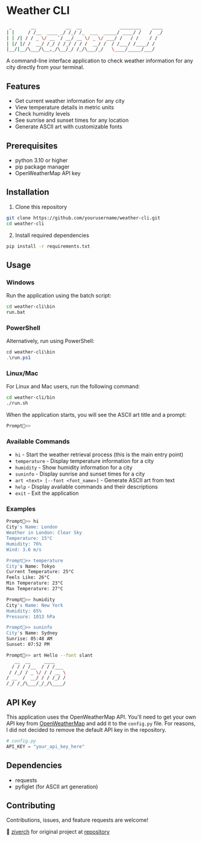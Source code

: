 # Weather CLI

```bash
 _       __           __  __              ________    ____
| |     / /__  ____ _/ /_/ /_  ___  _____/ ____/ /   /  _/
| | /| / / _ \/ __ `/ __/ __ \/ _ \/ ___/ /   / /    / /  
| |/ |/ /  __/ /_/ / /_/ / / /  __/ /  / /___/ /____/ /   
|__/|__/\___/\__,_/\__/_/ /_/\___/_/   \____/_____/___/   
```

A command-line interface application to check weather information for any city directly from your terminal.

## Features

- Get current weather information for any city
- View temperature details in metric units
- Check humidity levels
- See sunrise and sunset times for any location
- Generate ASCII art with customizable fonts

## Prerequisites

- python 3.10 or higher
- pip package manager
- OpenWeatherMap API key

## Installation

1. Clone this repository

```bash
git clone https://github.com/yourusername/weather-cli.git
cd weather-cli
```

2. Install required dependencies

```bash
pip install -r requirements.txt
```

## Usage

### Windows

Run the application using the batch script:

```cmd
cd weather-cli\bin
run.bat
```

### PowerShell

Alternatively, run using PowerShell:

```powershell
cd weather-cli\bin
.\run.ps1
```

### Linux/Mac

For Linux and Mac users, run the following command:

```bash
cd weather-cli/bin
./run.sh
```

When the application starts, you will see the ASCII art title and a prompt:

```bash
Prompt🧭>> 
```

### Available Commands

- `hi` - Start the weather retrieval process (this is the main entry point)
- `temperature` - Display temperature information for a city
- `humidity` - Show humidity information for a city
- `suninfo` - Display sunrise and sunset times for a city
- `art <text> [--font <font_name>]` - Generate ASCII art from text
- `help` - Display available commands and their descriptions
- `exit` - Exit the application

### Examples

```bash
Prompt🧭>> hi
City's Name: London
Weather in London: Clear Sky
Temperature: 15°C
Humidity: 76%
Wind: 3.6 m/s

Prompt🧭>> temperature
City's Name: Tokyo
Current Temperature: 25°C
Feels Like: 26°C
Min Temperature: 23°C
Max Temperature: 27°C

Prompt🧭>> humidity
City's Name: New York
Humidity: 65%
Pressure: 1013 hPa

Prompt🧭>> suninfo
City's Name: Sydney
Sunrise: 05:48 AM
Sunset: 07:52 PM

Prompt🧭>> art Hello --font slant
   __  __     ____           
  / / / /__  / / /___       
 / /_/ / _ \/ / / __ \      
/ __  /  __/ / / /_/ /      
/_/ /_/\___/_/_/\____/
```

## API Key

This application uses the OpenWeatherMap API. You'll need to get your own API key from [OpenWeatherMap](https://openweathermap.org/api) and add it to the `config.py` file. For reasons, I did not decided to remove the default API key in the repository.

```python
# config.py
API_KEY = "your_api_key_here"
```

## Dependencies

- requests
- pyfiglet (for ASCII art generation)

## Contributing

Contributions, issues, and feature requests are welcome!

🙏 [ziverch](https://github.com/ziverch) for original project at [repository](https://github.com/ziverch/Weather-cli)
